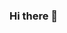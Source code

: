 ### Hi there 👋

<!--
**Chounghee/Chounghee** is a ✨ _special_ ✨ repository because its `README.md` (this file) appears on your GitHub profile.

### Tool
사용하는 도구
<img src="https://img.shields.io/badge/Python-3766AB?style=flat-square&logo=Python&logoColor=white"/>

[![Top Langs](https://github-readme-stats.vercel.app/api/top-langs/?username=Chounghee&layout=compact)](https://github.com/Chounghee/github-readme-stats)

Here are some ideas to get you started:

- 🔭 I’m currently working on ...
- 🌱 I’m currently learning ...
- 👯 I’m looking to collaborate on ...
- 🤔 I’m looking for help with ...
- 💬 Ask me about ...
- 📫 How to reach me: ...
- 😄 Pronouns: ...
- ⚡ Fun fact: ...
-->
